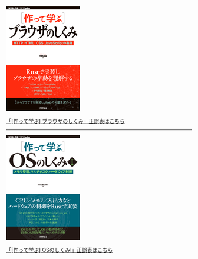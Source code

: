 [<img src="./browser/cover.png" width="200px"><p>「[作って学ぶ] ブラウザのしくみ」正誤表はこちら</p>](./browser/errata)

----

[<img src="./os1/cover.png" width="200px"><p>「[作って学ぶ] OSのしくみI」正誤表はこちら</p>](./os1/errata)